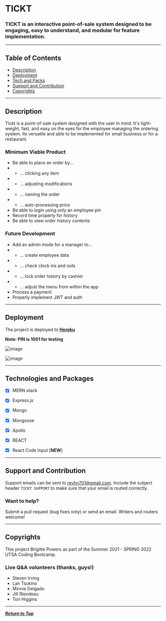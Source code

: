 # TICKT

### TICKT is an interactive point-of-sale system designed to be engaging, easy to understand, and modular for feature implementation.

---

## Table of Contents

-   [Description](#description)
-   [Deployment](#deployment)
-   [Tech and Packs](#technologies-and-packages)
-   [Support and Contribution](#support-and-contribution)
-   [Copyrights](#copyrights)

---

## Description

Tickt is a point-of-sale system designed with the user in mind. It's light-weight, fast, and easy on the eyes for the employee managing the ordering system. Its versatile and able to be implemented for small business or for a restaurant.

### Minimum Viable Product

- Be able to place an order by...
- - ... clicking any item
- - ... adjusting modifications
- - ... naming the order
- - ... auto-processing price
- Be able to login using only an employee pin
- Record time properly for history
- Be able to view order history contents

### Future Development

-  Add an admin mode for a manager to...
- - ... create employee data
- - ... check clock ins and outs
- - ... lock order history by cashier
- - ... adjust the menu from within the app
- Process a payment
- Properly implement JWT and auth 

---

## Deployment

The project is deployed to [**Heroku**](https://bp-point-of-sale-demo.herokuapp.com/login)

**Note: PIN is 1001 for testing**

![image](https://user-images.githubusercontent.com/86506686/150213613-195cbf31-bdcd-4322-a173-25eb40cff979.png)

![image](https://user-images.githubusercontent.com/86506686/150213712-7ba2c55e-906a-439e-a217-797c803897dc.png)




---

## Technologies and Packages

-   [x] MERN stack
-   [x] Express.js
-   [x] Mongo
-   [x] Mongoose
-   [x] Apollo
-   [x] REACT
-   [x] React Code Input [**NEW**]


---

## Support and Contribution

Support emails can be sent to reyhn701@gmail.com. Include the subject header `TICKT SUPPORT` to make sure that your email is routed correctly.

### Want to help?

Submit a pull request (bug fixes only) or send an email. Writers and routers welcome!

---

## Copyrights

This project Brigitte Powers as part of the Summer 2021 - SPRING 2022 UTSA Coding Bootcamp.

### Live Q&A volunteers (thanks, guys!)
-   Steven Irving
-   Lan Tsukino
-   Minnie Delgado
-   Jill Riendeau
-   Tori Higgins


---

[**_Return to Top_**](#table-of-contents)

